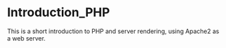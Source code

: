 # Introduction_PHP
This is a short introduction to PHP and server rendering, using Apache2 as a web server.
